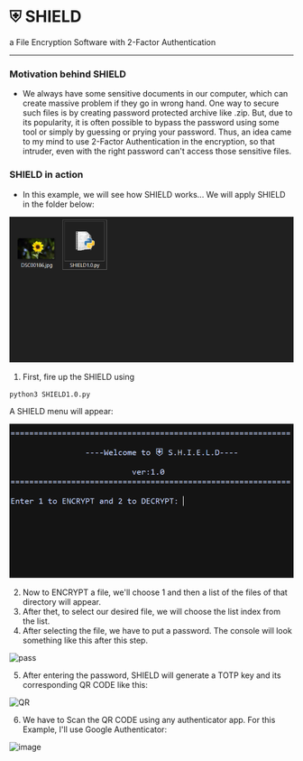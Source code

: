 # ⛨ SHIELD
 a File Encryption Software with 2-Factor Authentication

---
### Motivation behind SHIELD
- We always have some sensitive documents in our computer, which can create massive problem if they go in wrong hand. One way to secure such files is by creating password protected archive like .zip. But, due to its popularity, it is often possible to bypass the password using some tool or simply by guessing or prying your password. Thus, an idea came to my mind to use 2-Factor Authentication in the encryption, so that intruder, even with the right password can't access those sensitive files.

### SHIELD in action
- In this example, we will see how SHIELD works...
  We will apply SHIELD in the folder below:
  
![FolderBefore](./Demo/Folder.PNG?raw=true)

1. First, fire up the SHIELD using 
```
python3 SHIELD1.0.py
```
A SHIELD menu will appear:

![menu](./Demo/S1.PNG?raw=true)

2. Now to ENCRYPT a file, we'll choose 1 and then a list of the files of that directory will appear.
3. After thet, to select our desired file, we will choose the list index from the list. 
4. After selecting the file, we have to put a password. The console will look something like this after this step.

![pass](https://user-images.githubusercontent.com/33586885/126453415-18a1c026-ec9d-4a28-8068-e60df3878450.png)

5. After entering the password, SHIELD will generate a TOTP key and its corresponding QR CODE like this:

![QR](https://user-images.githubusercontent.com/33586885/126454632-364f29f1-ed8a-411b-a67f-92f607b30a55.png)

6. We have to Scan the QR CODE using any authenticator app. For this Example, I'll use Google Authenticator:

![image](https://user-images.githubusercontent.com/33586885/126455895-1ee2ecef-6126-4191-be80-88e378b067ab.png)
